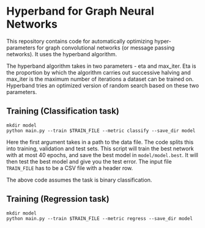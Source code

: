 # Hyperband for Graph Neural Networks
This repository contains code for automatically optimizing hyper-parameters for graph convolutional networks (or message passing networks). It uses the hyperband algorithm. 

The hyperband algorithm takes in two parameters - eta and max_iter. Eta is the proportion by which the algorithm carries out successive halving and max_iter is the maximum number of iterations a dataset can be trained on. Hyperband tries an optimized version of random search based on these two parameters.

## Training (Classification task)
```
mkdir model
python main.py --train $TRAIN_FILE --metric classify --save_dir model
```
Here the first argument takes in a path to the data file. The code splits this into training, validation and test sets. This script will train the best network with at most 40 epochs, and save the best model in `model/model.best`.
It will then test the best model and give you the test error.
The input file `TRAIN_FILE` has to be a CSV file with a header row.

The above code assumes the task is binary classification.

## Training (Regression task)
```
mkdir model
python main.py --train $TRAIN_FILE --metric regress --save_dir model
```

